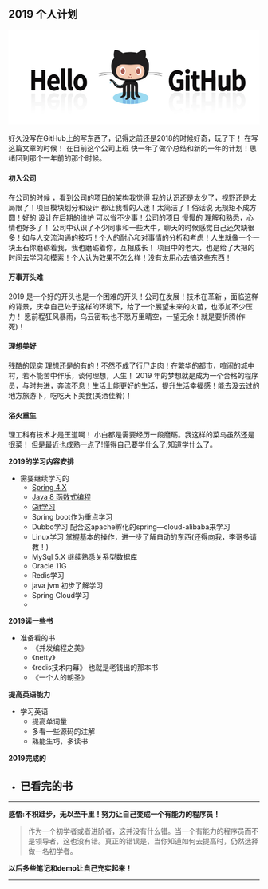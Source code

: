 ## 2019 个人计划
![](../IMG/work/github.jpg)

好久没写在GitHub上的写东西了，记得之前还是2018的时候好奇，玩了下！
在写这篇文章的时候！ 在目前这个公司上班 快一年了做个总结和新的一年的计划！思绪回到那个一年前的那个时候。

#### 初入公司
在公司的时候 ，看到公司的项目的架构我觉得 我的认识还是太少了，视野还是太局限了！项目模块划分和设计 都让我看的入迷！太简洁了！俗话说 无规矩不成方圆！好的 设计在后期的维护 可以省不少事！公司的项目 慢慢的 理解和熟悉，心情也好多了！
公司中认识了不少同事和一些大牛，聊天的时候感觉自己还欠缺很多！如与人交流沟通的技巧！个人的耐心和对事情的分析和考虑！人生就像一个一块玉石你磨砺着我，我也磨砺着你，互相成长！
项目中的老大，也是给了大把的时间去学习和摸索！个人认为效果不怎么样！没有太用心去搞这些东西！

#### 万事开头难
2019 是一个好的开头也是一个困难的开头！公司在发展！技术在革新 ，面临这样的背景，庆幸自己处于这样的环境下，给了一个展望未来的火苗，也添加不少压力！
愿前程狂风暴雨，乌云密布;也不愿万里晴空，一望无余！就是要折腾(作死)！

#### 理想美好
残酷的现实 理想还是的有的！不然不成了行尸走肉！在繁华的都市，喧闹的城中村，若不能苦中作乐，谈何理想，人生！
2019 年的梦想就是成为一个合格的程序员，与时共进，奔流不息！生活上能更好的生活，提升生活幸福感！能去没去过的地方旅游下，吃吃天下美食(美酒佳肴)！


#### 浴火重生
理工科有技术才是王道啊！
小白都是需要经历一段磨砺。我这样的菜鸟虽然还是很菜！ 但是最近也成熟一点了!懂得自己要学什么了,知道学什么了。


**2019的学习内容安排**
- 需要继续学习的
	- [Spring 4.X](./Spring-basic.md)
	- [Java 8 函数式编程](./Stream_basic.md)
	- [Git学习](./git-bastic.md)
	- Spring boot作为重点学习
	- Dubbo学习 配合这apache孵化的spring—cloud-alibaba来学习
	- Linux学习 掌握基本的操作，进一步了解自动的东西(还得向我，李哥多请教！)
	- MySql 5.X 继续熟悉关系型数据库
	- Oracle 11G
	- Redis学习
	- java jvm 初步了解学习
	- Spring Cloud学习
	- 
**2019读一些书**
- 准备看的书
	- 《并发编程之美》
	- 《netty》
	- 《redis技术内幕》 也就是老钱出的那本书
	- 《一个人的朝圣》 
	

**提高英语能力**
- 学习英语
	- 提高单词量
	- 多看一些源码的注解
	- 熟能生巧，多读书
	
**2019完成的**	
- 已看完的书
	-


****
**感悟:不积跬步，无以至千里！努力让自己变成一个有能力的程序员！**
> 作为一个初学者或者进阶者，这并没有什么错。当一个有能力的程序员而不是领导者，这也没有错。真正的错误是，当你知道如何去提高时，仍然选择做一名初学者。

**以后多些笔记和demo让自己充实起来！**

******


	



